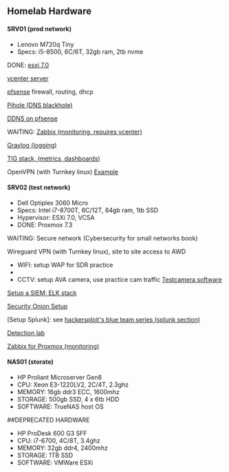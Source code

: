 ## Homelab Hardware


#### SRV01 (prod network)
- Lenovo M720q Tiny
- Specs: i5-8500, 6C/6T, 32gb ram, 2tb nvme

DONE:
[esxi 7.0](https://www.nakivo.com/blog/vmware-vsphere-7-installation-setup/)

[vcenter server](https://www.nakivo.com/blog/vmware-vsphere-7-installation-setup/)

[pfsense](https://docs.netgate.com/pfsense/en/latest/recipes/virtualize-esxi.html) firewall, routing, dhcp
 
[Pihole (DNS blackhole)](https://yewtu.be/watch?v=FnFtWsZ8IP0)
 
[DDNS on pfsense](https://www.wundertech.net/use-duckdns-to-set-up-ddns-on-pfsense/)

WAITING:
[Zabbix (monitoring, requires vcenter)](https://bestmonitoringtools.com/vmware-monitoring-with-zabbix-esxi-vcenter-vm-vsphere/)

[Graylog (logging)](https://go2docs.graylog.org/5-0/downloading_and_installing_graylog/operating_system_packages.htm)

[TIG stack, (metrics, dashboards)](https://www.howtoforge.com/how-to-install-tig-stack-telegraf-influxdb-and-grafana-on-ubuntu-22-04/)

OpenVPN (with Turnkey linux) [Example](https://www.wundertech.net/how-to-set-up-openvpn-on-pfsense/)
 
#### SRV02 (test network)
- Dell Optiplex 3060 Micro
- Specs: Intel i7-8700T, 6C/12T, 64gb ram, 1tb SSD
- Hypervisor: ESXi 7.0, VCSA
- DONE:
Proxmox 7.3

WAITING:
Secure network (Cybersecurity for small networks book)

Wireguard VPN (with Turnkey linux), site to site access to AWD

- WIFI: setup WAP for SDR practice
- 
- CCTV: setup AVA camera, use practice cam traffic [Testcamera software](https://support.networkoptix.com/hc/en-us/articles/360018067074-TestCamera-IP-Camera-Emulator "‌")

[Setup a SIEM: ELK stack](https://www.leveleffect.com/blog/how-to-set-up-your-own-home-lab-with-elk "‌") 

[Security Onion Setup](https://thecyberdudes.com/2021/03/20/setting-up-security-onion/)

[Setup Splunk]: see [hackersploit's blue team series (splunk section)](https://yewtu.be/playlist?list=PLBf0hzazHTGNcIS_dHjM2NgNUFMW1EZFx)

[Detection lab](https://detectionlab.network/introduction/)

[Zabbix for Proxmox (monitoring)](https://homegrowntechie.com/installing-zabbix-for-homelab-monitoring/)

#### NAS01 (storate)
- HP Proliant Microserver Gen8
- CPU: Xeon E3-1220LV2, 2C/4T, 2.3ghz
- MEMORY: 16gb ddr3 ECC, 1600mhz
- STORAGE: 500gb SSD, 4 x 6tb HDD
- SOFTWARE: TrueNAS host OS


##DEPRECATED HARDWARE
- HP ProDesk 600 G3 SFF
- CPU: i7-6700, 4C/8T, 3.4ghz
- MEMORY: 32gb ddr4, 2400mhz
- STORAGE: 1TB SSD
- SOFTWARE: VMWare ESXi 

